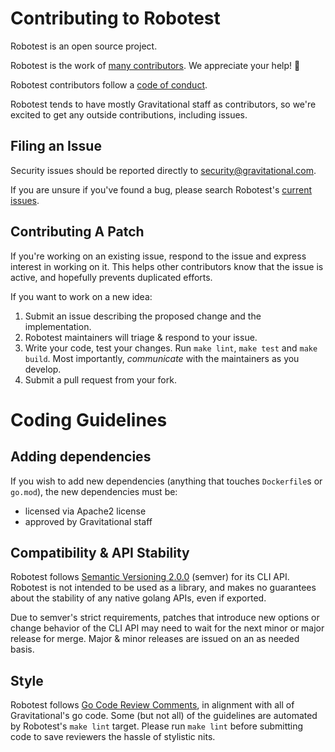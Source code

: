 # Contributing to Robotest

Robotest is an open source project.

Robotest is the work of [many contributors](https://github.com/gravitational/robotest/graphs/contributors).
We appreciate your help! :tada:

Robotest contributors follow a [code of conduct](./CODE_OF_CONDUCT.md).

Robotest tends to have mostly Gravitational staff as contributors, so
we're excited to get any outside contributions, including issues.

## Filing an Issue

Security issues should be reported directly to security@gravitational.com.

If you are unsure if you've found a bug, please search Robotest's
[current issues](https://github.com/gravitational/robotest/issues).

## Contributing A Patch

If you're working on an existing issue, respond to the issue and express
interest in working on it. This helps other contributors know that the issue is
active, and hopefully prevents duplicated efforts.

If you want to work on a new idea:

1. Submit an issue describing the proposed change and the implementation.
2. Robotest maintainers will triage & respond to your issue.
3. Write your code, test your changes. Run `make lint`, `make test` and `make build`.
Most importantly,  _communicate_ with the maintainers as you develop.
4. Submit a pull request from your fork.

# Coding Guidelines

## Adding dependencies

If you wish to add new dependencies (anything that touches `Dockerfile`s or `go.mod`),
the new dependencies must be:

- licensed via Apache2 license
- approved by Gravitational staff

## Compatibility & API Stability

Robotest follows [Semantic Versioning 2.0.0](https://semver.org/spec/v2.0.0.html)
(semver) for its CLI API. Robotest is not intended to be used as a library, and
makes no guarantees about the stability of any native golang APIs, even if exported.

Due to semver's strict requirements, patches that introduce new options
or change behavior of the CLI API may need to wait for the next minor or major
release for merge. Major & minor releases are issued on an as needed basis.

## Style

Robotest follows [Go Code Review Comments](https://github.com/golang/go/wiki/CodeReviewComments),
in alignment with all of Gravitational's go code.  Some (but not all) of the
guidelines are automated by Robotest's `make lint` target.  Please run
`make lint` before submitting code to save reviewers the hassle of stylistic
nits.
